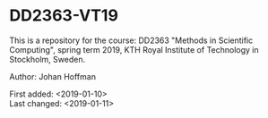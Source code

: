 # DD2363-VT19
This is a repository for the course: 
DD2363 "Methods in Scientific Computing", spring term 2019, 
KTH Royal Institute of Technology in Stockholm, Sweden. 
   
Author: Johan Hoffman
  
First added:  <2019-01-10>   
Last changed: <2019-01-11>
